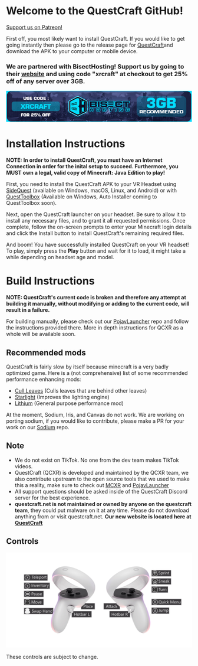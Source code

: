 # Welcome to the QuestCraft GitHub!
[Support us on Patreon!](https://patreon.com/QuestCraftXR)

First off, you most likely want to install QuestCraft. If you would like to get going instantly then please go to the release page for [QuestCraft](https://github.com/QuestCraftPlusPlus/QuestCraft/releases/latest)and download the APK to your computer or mobile device.

### We are partnered with BisectHosting! Support us by going to their [website](https://bisecthosting.com/xrcraft) and using code "xrcraft" at checkout to get 25% off of any server over 3GB.

![sponsor image](/partnerimage.png)
# Installation Instructions

**NOTE: In order to install QuestCraft, you must have an Internet Connection in order for the inital setup to succeed. Furthermore, you MUST own a legal, valid copy of Minecraft: Java Edition to play!**

First, you need to install the QuestCraft APK to your VR Headset using [SideQuest](https://sidequestvr.com) (available on Windows, macOS, Linux, and Android) or with [QuestToolbox](https://github.com/mitchv2020/QuestToolbox) (Available on Windows, Auto Installer coming to QuestToolbox soon).

Next, open the QuestCraft launcher on your headset. Be sure to allow it to install any necessary files, and to grant it all requested permissions. Once complete, follow the on-screen prompts to enter your Minecraft login details and click the Install button to install QuestCraft's remaining required files.

And boom! You have successfully installed QuestCraft on your VR headset! To play, simply press the **Play** button and wait for it to load, it might take a while depending on headset age and model.

# Build Instructions

**NOTE: QuestCraft's current code is broken and therefore any attempt at building it manually, without modifying or adding to the current code, will result in a failure.**

For building manually, please check out our [PojavLauncher](https://github.com/QuestCraftPlusPlus/PojavLauncher) repo and follow the instructions provided there. More in depth instructions for QCXR as a whole will be available soon.


## Recommended mods

QuestCraft is fairly slow by itself because minecraft is a very badly optimized game. Here is a (not comprehensive) list of some recommended performance enhancing mods:
- [Cull Leaves](https://curseforge.com/minecraft/mc-mods/cull-leaves) (Culls leaves that are behind other leaves)
- [Starlight](https://curseforge.com/minecraft/mc-mods/starlight) (Improves the lighting engine)
- [Lithium](https://www.curseforge.com/minecraft/mc-mods/lithium) (General purpose performance mod)

At the moment, Sodium, Iris, and Canvas do not work. We are working on porting sodium, if you would like to contribute, please make a PR for your work on our [Sodium](https://github.com/QuestCraftPlusPlus/sodium-fabric) repo.

## Note
- We do not exist on TikTok. No one from the dev team makes TikTok videos. 
- QuestCraft (QCXR) is developed and maintained by the QCXR team, we also contribute upstream to the open source tools that we used to make this a reality, make sure to check out [MCXR](https://github.com/Sorenon/MCXR) and [PojavLauncher](https://github.com/PojavLauncherTeam/PojavLauncher)
- All support questions should be asked inside of the QuestCraft Discord server for the best experience.
- **questcraft.net is not maintained or owned by anyone on the questcraft team**, they could put malware on it at any time. Please do not download anything from or visit questcraft.net. **Our new website is located here at [QuestCraft](https://questcraft.org/)**

## Controls

![There's supposed to be controls here](/Control.png)

These controls are subject to change.
